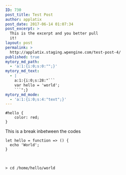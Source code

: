 ```yaml
---
ID: 730
post_title: Test Post
author: applatix
post_date: 2017-06-14 01:07:34
post_excerpt: >
  This is the excerpt and you better pull
  it!
layout: post
permalink: >
  http://applatix.staging.wpengine.com/test-post-4/
published: true
mytory_md_path:
  - 'a:1:{i:0;s:0:"";}'
mytory_md_text:
  - |
    a:1:{i:0;s:28:"```
    var hello = 'world';
    ```";}
mytory_md_mode:
  - 'a:1:{i:0;s:4:"text";}'
---
```

<pre><code class="css">#hello {
    color: red;
}
</code></pre>

This is a break inbetween the codes

<pre><code class="javascript">let hello = function =&gt; () {
  echo 'World';
}
</code></pre>

<br />

<pre><code>&gt; cd /home/hello/world
</code></pre>